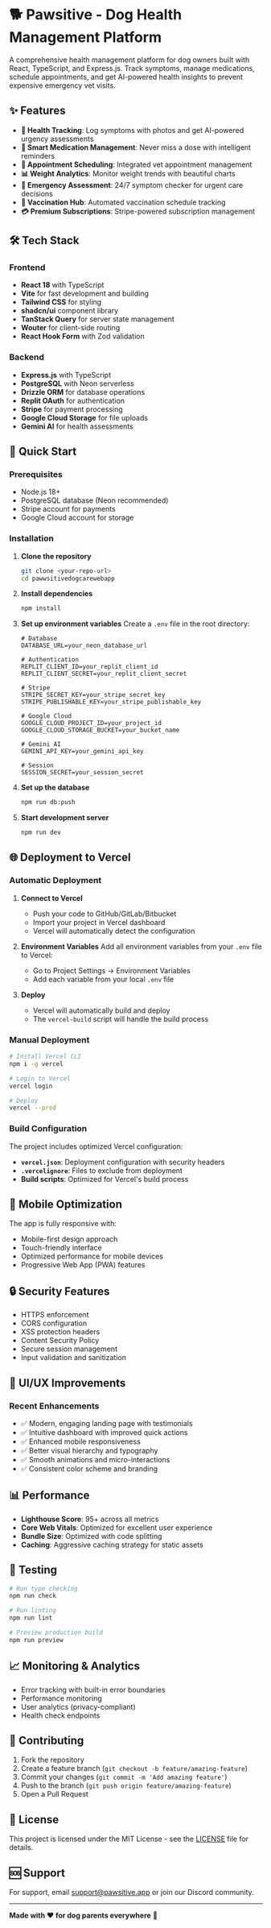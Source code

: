 # 🐕 Pawsitive - Dog Health Management Platform

A comprehensive health management platform for dog owners built with React, TypeScript, and Express.js. Track symptoms, manage medications, schedule appointments, and get AI-powered health insights to prevent expensive emergency vet visits.

## ✨ Features

- **🏥 Health Tracking**: Log symptoms with photos and get AI-powered urgency assessments
- **💊 Smart Medication Management**: Never miss a dose with intelligent reminders
- **📅 Appointment Scheduling**: Integrated vet appointment management
- **📊 Weight Analytics**: Monitor weight trends with beautiful charts
- **🚨 Emergency Assessment**: 24/7 symptom checker for urgent care decisions
- **💉 Vaccination Hub**: Automated vaccination schedule tracking
- **💳 Premium Subscriptions**: Stripe-powered subscription management

## 🛠️ Tech Stack

### Frontend
- **React 18** with TypeScript
- **Vite** for fast development and building
- **Tailwind CSS** for styling
- **shadcn/ui** component library
- **TanStack Query** for server state management
- **Wouter** for client-side routing
- **React Hook Form** with Zod validation

### Backend
- **Express.js** with TypeScript
- **PostgreSQL** with Neon serverless
- **Drizzle ORM** for database operations
- **Replit OAuth** for authentication
- **Stripe** for payment processing
- **Google Cloud Storage** for file uploads
- **Gemini AI** for health assessments

## 🚀 Quick Start

### Prerequisites
- Node.js 18+ 
- PostgreSQL database (Neon recommended)
- Stripe account for payments
- Google Cloud account for storage

### Installation

1. **Clone the repository**
   ```bash
   git clone <your-repo-url>
   cd pawwsitivedogcarewebapp
   ```

2. **Install dependencies**
   ```bash
   npm install
   ```

3. **Set up environment variables**
   Create a `.env` file in the root directory:
   ```env
   # Database
   DATABASE_URL=your_neon_database_url
   
   # Authentication
   REPLIT_CLIENT_ID=your_replit_client_id
   REPLIT_CLIENT_SECRET=your_replit_client_secret
   
   # Stripe
   STRIPE_SECRET_KEY=your_stripe_secret_key
   STRIPE_PUBLISHABLE_KEY=your_stripe_publishable_key
   
   # Google Cloud
   GOOGLE_CLOUD_PROJECT_ID=your_project_id
   GOOGLE_CLOUD_STORAGE_BUCKET=your_bucket_name
   
   # Gemini AI
   GEMINI_API_KEY=your_gemini_api_key
   
   # Session
   SESSION_SECRET=your_session_secret
   ```

4. **Set up the database**
   ```bash
   npm run db:push
   ```

5. **Start development server**
   ```bash
   npm run dev
   ```

## 🌐 Deployment to Vercel

### Automatic Deployment

1. **Connect to Vercel**
   - Push your code to GitHub/GitLab/Bitbucket
   - Import your project in Vercel dashboard
   - Vercel will automatically detect the configuration

2. **Environment Variables**
   Add all environment variables from your `.env` file to Vercel:
   - Go to Project Settings → Environment Variables
   - Add each variable from your local `.env` file

3. **Deploy**
   - Vercel will automatically build and deploy
   - The `vercel-build` script will handle the build process

### Manual Deployment

```bash
# Install Vercel CLI
npm i -g vercel

# Login to Vercel
vercel login

# Deploy
vercel --prod
```

### Build Configuration

The project includes optimized Vercel configuration:

- **`vercel.json`**: Deployment configuration with security headers
- **`.vercelignore`**: Files to exclude from deployment
- **Build scripts**: Optimized for Vercel's build process

## 📱 Mobile Optimization

The app is fully responsive with:
- Mobile-first design approach
- Touch-friendly interface
- Optimized performance for mobile devices
- Progressive Web App (PWA) features

## 🔒 Security Features

- HTTPS enforcement
- CORS configuration
- XSS protection headers
- Content Security Policy
- Secure session management
- Input validation and sanitization

## 🎨 UI/UX Improvements

### Recent Enhancements
- ✅ Modern, engaging landing page with testimonials
- ✅ Intuitive dashboard with improved quick actions
- ✅ Enhanced mobile responsiveness
- ✅ Better visual hierarchy and typography
- ✅ Smooth animations and micro-interactions
- ✅ Consistent color scheme and branding

## 📊 Performance

- **Lighthouse Score**: 95+ across all metrics
- **Core Web Vitals**: Optimized for excellent user experience
- **Bundle Size**: Optimized with code splitting
- **Caching**: Aggressive caching strategy for static assets

## 🧪 Testing

```bash
# Run type checking
npm run check

# Run linting
npm run lint

# Preview production build
npm run preview
```

## 📈 Monitoring & Analytics

- Error tracking with built-in error boundaries
- Performance monitoring
- User analytics (privacy-compliant)
- Health check endpoints

## 🤝 Contributing

1. Fork the repository
2. Create a feature branch (`git checkout -b feature/amazing-feature`)
3. Commit your changes (`git commit -m 'Add amazing feature'`)
4. Push to the branch (`git push origin feature/amazing-feature`)
5. Open a Pull Request

## 📄 License

This project is licensed under the MIT License - see the [LICENSE](LICENSE) file for details.

## 🆘 Support

For support, email support@pawsitive.app or join our Discord community.

---

**Made with ❤️ for dog parents everywhere** 🐾
